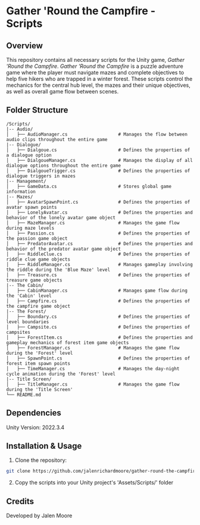 # **Gather 'Round the Campfire - Scripts**

## **Overview**
This repository contains all necessary scripts for the Unity game, *Gather 'Round the Campfire*. *Gather 'Round the Campfire* is a puzzle adventure game where the player must navigate mazes and complete objectives to help five hikers who are trapped in a winter forest. These scripts control the mechanics for the central hub level, the mazes and their unique objectives, as well as overall game flow between scenes.

## **Folder Structure**
```plaintext
/Scripts/
|-- Audio/
│   ├── AudioManager.cs                   # Manages the flow between audio clips throughout the entire game
|-- Dialogue/
│   ├── Dialgoue.cs                       # Defines the properties of a dialogue option
│   ├── DialgoueManager.cs                # Manages the display of all dialogue options throughout the entire game
│   ├── DialgoueTrigger.cs                # Defines the properties of dialogue triggers in mazes
|-- Management/
│   ├── GameData.cs                       # Stores global game information
|-- Mazes/
│   ├── AvatarSpawnPoint.cs               # Defines the properties of avatar spawn points
│   ├── LonelyAvatar.cs                   # Defines the properties and behavior of the lonely avatar game object
│   ├── MazeManager.cs                    # Manages the game flow during maze levels
│   ├── Passion.cs                        # Defines the properties of the passion game object
│   ├── PredatorAvatar.cs                 # Defines the properties and behavior of the predator avatar game object
│   ├── RiddleClue.cs                     # Defines the properties of riddle clue game objects
│   ├── RiddleManager.cs                  # Manages gameplay involving the riddle during the 'Blue Maze' level
│   ├── Treasure.cs                       # Defines the properties of treasure game objects
|-- The Cabin/
│   ├── CabinManager.cs                   # Manages game flow during the 'Cabin' level
│   ├── Campfire.cs                       # Defines the properties of the campfire game object
|-- The Forest/
│   ├── Boundary.cs                       # Defines the properties of level boundaries
│   ├── Campsite.cs                       # Defines the properties of campsites
│   ├── ForestItem.cs                     # Defines the properties and gameplay mechanics of forest item game objects
│   ├── ForestManager.cs                  # Manages the game flow during the 'Forest' level
│   ├── SpawnPoint.cs                     # Defines the properties of forest item spawn points
│   ├── TimeManager.cs                    # Manages the day-night cycle animation during the 'Forest' level
|-- Title Screen/
│   ├── TitleManager.cs                   # Manages the game flow during the 'Title Screen'
└── README.md
```

## **Dependencies**
Unity Version: 2022.3.4

## **Installation & Usage**
1. Clone the repository:
```sh
git clone https://github.com/jalenrichardmoore/gather-round-the-campfire-scripts.git
```

2. Copy the scripts into your Unity project's 'Assets/Scripts/' folder
   
## **Credits**
Developed by Jalen Moore
